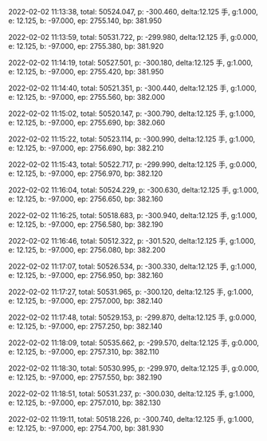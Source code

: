 2022-02-02 11:13:38, total: 50524.047, p: -300.460, delta:12.125 手, g:1.000, e: 12.125, b: -97.000, ep: 2755.140, bp: 381.950

2022-02-02 11:13:59, total: 50531.722, p: -299.980, delta:12.125 手, g:0.000, e: 12.125, b: -97.000, ep: 2755.380, bp: 381.920

2022-02-02 11:14:19, total: 50527.501, p: -300.180, delta:12.125 手, g:1.000, e: 12.125, b: -97.000, ep: 2755.420, bp: 381.950

2022-02-02 11:14:40, total: 50521.351, p: -300.440, delta:12.125 手, g:1.000, e: 12.125, b: -97.000, ep: 2755.560, bp: 382.000

2022-02-02 11:15:02, total: 50520.147, p: -300.790, delta:12.125 手, g:1.000, e: 12.125, b: -97.000, ep: 2755.690, bp: 382.060

2022-02-02 11:15:22, total: 50523.114, p: -300.990, delta:12.125 手, g:1.000, e: 12.125, b: -97.000, ep: 2756.690, bp: 382.210

2022-02-02 11:15:43, total: 50522.717, p: -299.990, delta:12.125 手, g:0.000, e: 12.125, b: -97.000, ep: 2756.970, bp: 382.120

2022-02-02 11:16:04, total: 50524.229, p: -300.630, delta:12.125 手, g:1.000, e: 12.125, b: -97.000, ep: 2756.650, bp: 382.160

2022-02-02 11:16:25, total: 50518.683, p: -300.940, delta:12.125 手, g:1.000, e: 12.125, b: -97.000, ep: 2756.580, bp: 382.190

2022-02-02 11:16:46, total: 50512.322, p: -301.520, delta:12.125 手, g:1.000, e: 12.125, b: -97.000, ep: 2756.080, bp: 382.200

2022-02-02 11:17:07, total: 50526.534, p: -300.330, delta:12.125 手, g:1.000, e: 12.125, b: -97.000, ep: 2756.950, bp: 382.160

2022-02-02 11:17:27, total: 50531.965, p: -300.120, delta:12.125 手, g:1.000, e: 12.125, b: -97.000, ep: 2757.000, bp: 382.140

2022-02-02 11:17:48, total: 50529.153, p: -299.870, delta:12.125 手, g:0.000, e: 12.125, b: -97.000, ep: 2757.250, bp: 382.140

2022-02-02 11:18:09, total: 50535.662, p: -299.570, delta:12.125 手, g:0.000, e: 12.125, b: -97.000, ep: 2757.310, bp: 382.110

2022-02-02 11:18:30, total: 50530.995, p: -299.970, delta:12.125 手, g:0.000, e: 12.125, b: -97.000, ep: 2757.550, bp: 382.190

2022-02-02 11:18:51, total: 50531.237, p: -300.030, delta:12.125 手, g:1.000, e: 12.125, b: -97.000, ep: 2757.010, bp: 382.130

2022-02-02 11:19:11, total: 50518.226, p: -300.740, delta:12.125 手, g:1.000, e: 12.125, b: -97.000, ep: 2754.700, bp: 381.930